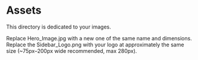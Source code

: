 # Assets

This directory is dedicated to your images.

Replace Hero_Image.jpg with a new one of the same name and dimensions. Replace the Sidebar_Logo.png with your logo at approximately the same size (~75px–200px wide recommended, max 280px).